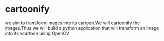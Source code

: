# cartoonify

we aim to transform images into its cartoon.We will cartoonify the images.Thus we will build a python application that will transform an image into its vcartoon using OpenCV
